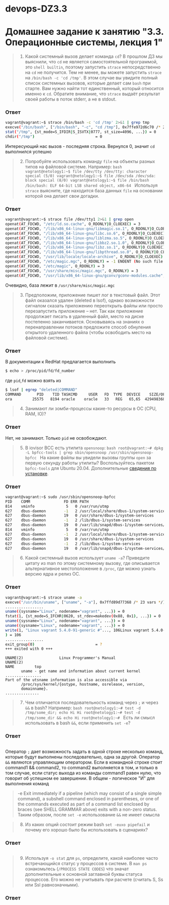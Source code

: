 # devops-DZ3.3
# Домашнее задание к занятию "3.3. Операционные системы, лекция 1"

>1. Какой системный вызов делает команда `cd`? В прошлом ДЗ мы выяснили, что `cd` не является самостоятельной  программой, это `shell builtin`, поэтому запустить `strace` непосредственно на `cd` не получится. Тем не менее, вы можете запустить `strace` на `/bin/bash -c 'cd /tmp'`. В этом случае вы увидите полный список системных вызовов, которые делает сам `bash` при старте. Вам нужно найти тот единственный, который относится именно к `cd`. Обратите внимание, что `strace` выдаёт результат своей работы в поток stderr, а не в stdout.
### Ответ
```bash
vagrant@vagrant:~$ strace /bin/bash -c 'cd /tmp' 2>&1 | grep tmp
execve("/bin/bash", ["/bin/bash", "-c", "cd /tmp"], 0x7ffe972d6c70 /* 23 vars */) = 0
stat("/tmp", {st_mode=S_IFDIR|S_ISVTX|0777, st_size=4096, ...}) = 0
chdir("/tmp")                           = 0
```
Интересующий нас вызов - последняя строка. Вернулся 0, значит `cd` выполнился успешно

>2. Попробуйте использовать команду `file` на объекты разных типов на файловой системе. Например:
    ```bash
    vagrant@netology1:~$ file /dev/tty
    /dev/tty: character special (5/0)
    vagrant@netology1:~$ file /dev/sda
    /dev/sda: block special (8/0)
    vagrant@netology1:~$ file /bin/bash
    /bin/bash: ELF 64-bit LSB shared object, x86-64
    ```
    Используя `strace` выясните, где находится база данных `file` на основании которой она делает свои догадки.
### Ответ
```bash
vagrant@vagrant:~$ strace file /dev/tty1 2>&1 | grep open
openat(AT_FDCWD, "/etc/ld.so.cache", O_RDONLY|O_CLOEXEC) = 3
openat(AT_FDCWD, "/lib/x86_64-linux-gnu/libmagic.so.1", O_RDONLY|O_CLOEXEC) = 3
openat(AT_FDCWD, "/lib/x86_64-linux-gnu/libc.so.6", O_RDONLY|O_CLOEXEC) = 3
openat(AT_FDCWD, "/lib/x86_64-linux-gnu/liblzma.so.5", O_RDONLY|O_CLOEXEC) = 3
openat(AT_FDCWD, "/lib/x86_64-linux-gnu/libbz2.so.1.0", O_RDONLY|O_CLOEXEC) = 3
openat(AT_FDCWD, "/lib/x86_64-linux-gnu/libz.so.1", O_RDONLY|O_CLOEXEC) = 3
openat(AT_FDCWD, "/lib/x86_64-linux-gnu/libpthread.so.0", O_RDONLY|O_CLOEXEC) = 3
openat(AT_FDCWD, "/usr/lib/locale/locale-archive", O_RDONLY|O_CLOEXEC) = 3
openat(AT_FDCWD, "/etc/magic.mgc", O_RDONLY) = -1 ENOENT (No such file or directory)
openat(AT_FDCWD, "/etc/magic", O_RDONLY) = 3
openat(AT_FDCWD, "/usr/share/misc/magic.mgc", O_RDONLY) = 3
openat(AT_FDCWD, "/usr/lib/x86_64-linux-gnu/gconv/gconv-modules.cache", O_RDONLY) = 3
```
Очевидно, база лежит в `/usr/share/misc/magic.mgc`

>3. Предположим, приложение пишет лог в текстовый файл. Этот файл оказался удален (deleted в lsof), однако возможности сигналом сказать приложению переоткрыть файлы или просто перезапустить приложение – нет. Так как приложение продолжает писать в удаленный файл, место на диске постепенно заканчивается. Основываясь на знаниях о перенаправлении потоков предложите способ обнуления открытого удаленного файла (чтобы освободить место на файловой системе).
### Ответ
В документации к RedHat предлагается выполнить
```bash
$ echo > /proc/pid/fd/fd_number
```
где `pid`,`fd` можно взять из 
```bash
$ lsof | egrep "deleted|COMMAND"
COMMAND       PID    TID TASKCMD     USER   FD  TYPE  DEVICE    SIZE/OFF      NODE NAME
ora         25575   8194 oracle    oracle   33   REG   65,65  4294983680  31014933 /oradata/DATAPRE/file.dbf (deleted)
```

>4. Занимают ли зомби-процессы какие-то ресурсы в ОС (CPU, RAM, IO)?
### Ответ
Нет, не занимают. Только `pid` не освобождают.

>5. В iovisor BCC есть утилита `opensnoop`:
    ```bash
    root@vagrant:~# dpkg -L bpfcc-tools | grep sbin/opensnoop
    /usr/sbin/opensnoop-bpfcc
    ```
    На какие файлы вы увидели вызовы группы `open` за первую секунду работы утилиты? Воспользуйтесь пакетом `bpfcc-tools` для Ubuntu 20.04. Дополнительные [сведения по установке](https://github.com/iovisor/bcc/blob/master/INSTALL.md).
### Ответ
```bash
vagrant@vagrant:~$ sudo /usr/sbin/opensnoop-bpfcc
PID    COMM               FD ERR PATH
814    vminfo              5   0 /var/run/utmp
627    dbus-daemon        -1   2 /usr/local/share/dbus-1/system-services
627    dbus-daemon        19   0 /usr/share/dbus-1/system-services
627    dbus-daemon        -1   2 /lib/dbus-1/system-services
627    dbus-daemon        19   0 /var/lib/snapd/dbus-1/system-services/
814    vminfo              5   0 /var/run/utmp
627    dbus-daemon        -1   2 /usr/local/share/dbus-1/system-services
627    dbus-daemon        19   0 /usr/share/dbus-1/system-services
627    dbus-daemon        -1   2 /lib/dbus-1/system-services
627    dbus-daemon        19   0 /var/lib/snapd/dbus-1/system-services/
```


>6. Какой системный вызов использует `uname -a`? Приведите цитату из man по этому системному вызову, где описывается альтернативное местоположение в `/proc`, где можно узнать версию ядра и релиз ОС.
### Ответ
```bash
vagrant@vagrant:~$ strace uname -a
execve("/usr/bin/uname", ["uname", "-a"], 0x7ffd89d77368 /* 23 vars */) = 0
.................
uname({sysname="Linux", nodename="vagrant", ...}) = 0
fstat(1, {st_mode=S_IFCHR|0620, st_rdev=makedev(0x88, 0x1), ...}) = 0
uname({sysname="Linux", nodename="vagrant", ...}) = 0
uname({sysname="Linux", nodename="vagrant", ...}) = 0
write(1, "Linux vagrant 5.4.0-91-generic #"..., 106Linux vagrant 5.4.0-91-generic #102-Ubuntu SMP Fri Nov 5 16:31:28 UTC 2021 x86_64 x86_64 x86_64 GNU/Linux
) = 106
.................
exit_group(0)                           = ?
+++ exited with 0 +++


```
```
UNAME(2)                Linux Programmer's Manual               UNAME(2)
NAME         top
       uname - get name and information about current kernel
................
Part of the utsname information is also accessible via
       /proc/sys/kernel/{ostype, hostname, osrelease, version,
       domainname}.
...............
```
>7. Чем отличается последовательность команд через `;` и через `&&` в bash? Например:
    ```bash
    root@netology1:~# test -d /tmp/some_dir; echo Hi
    Hi
    root@netology1:~# test -d /tmp/some_dir && echo Hi
    root@netology1:~#
    ```
    Есть ли смысл использовать в bash `&&`, если применить `set -e`?
### Ответ
```bash
```
Оператор `;` дает возможность задать в одной строке несколько команд, которые будут выполнены последовательно, одна за другой.
Оператор `&&` являются управляющим оператором. Если в командной строке стоит command1 && command2, то command2 выполняется в том, и только в том случае, если статус выхода из команды command1 равен нулю, что говорит об успешном ее завершении. В общем - логическое "И" для выполнения команд
>-e      Exit  immediately  if a pipeline (which may consist of a
 single simple command),  a subshell command enclosed in parentheses,
 or one of the commands executed as part of a command list enclosed by
 braces (see SHELL GRAMMAR above) exits with a non-zero  status.
Таким образом, после `set -e` использование `&&` не имеет смысла

>8. Из каких опций состоит режим bash `set -euxo pipefail` и почему его хорошо было бы использовать в сценариях?
### Ответ
```bash
```


>9. Используя `-o stat` для `ps`, определите, какой наиболее часто встречающийся статус у процессов в системе. В `man ps` ознакомьтесь (`/PROCESS STATE CODES`) что значат дополнительные к основной заглавной буквы статуса процессов. Его можно не учитывать при расчете (считать S, Ss или Ssl равнозначными).
### Ответ

```bash
```

 
